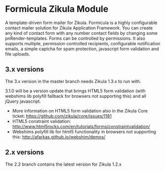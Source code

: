 Formicula Zikula Module
=======================

A template-driven form mailer for Zikula. 
Formicula is a highly configurable contact mailer solution for Zikula Application Framework. 
You can create any kind of contact form with any number contact fields by changing some pnRender-templates. 
Forms can be controlled by permissions. It also supports multiple, permission controlled recipients, configurable notification emails, 
a simple captcha for spam protection, javascript form validation and file uploads.

3.x versions
------------
The 3.x version in the master branch needs Zikula 1.3.x to run with. 

3.1.0 will be a version update that brings HTML5 form validation (with webshims lib polyfill fallback for
browsers not supporting this) and all jQuery javascript.

* More information on HTML5 form validation also in the Zikula Core ticket: https://github.com/zikula/core/issues/1181
* HTML5 constraint validation: http://www.html5rocks.com/en/tutorials/forms/constraintvalidation/
* Webshims polyfill lib for html5 functionality in browsers not supporting this: http://afarkas.github.io/webshim/demos/

2.x versions
------------
The 2.2 branch contains the latest version for Zikula 1.2.x

